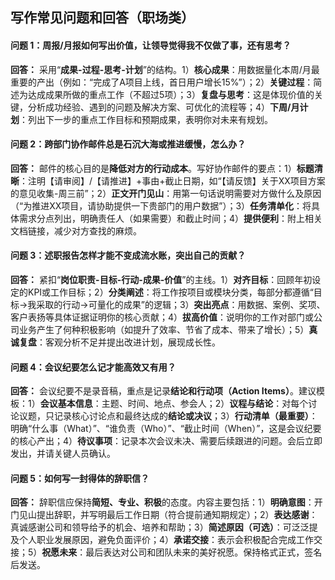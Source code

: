 ## 写作常见问题和回答（职场类）

#### 问题 1：周报/月报如何写出价值，让领导觉得我不仅做了事，还有思考？

**回答：** 采用“**成果-过程-思考-计划**”的结构。1）**核心成果**：用数据量化本周/月最重要的产出（例如：“完成了A项目上线，首日用户增长15%”）；2）**关键过程**：简述为达成成果所做的重点工作（不超过5项）；3）**复盘与思考**：这是体现价值的关键，分析成功经验、遇到的问题及解决方案、可优化的流程等；4）**下周/月计划**：列出下一步的重点工作目标和预期成果，表明你对未来有规划。

#### 问题 2：跨部门协作邮件总是石沉大海或推进缓慢，怎么办？

**回答：** 邮件的核心目的是**降低对方的行动成本**。写好协作邮件的要点：1）**标题清晰**：注明【请审阅】/【请推进】+事由+截止日期，如“【请反馈】关于XX项目方案的意见收集-周三前”；2）**正文开门见山**：用第一句话说明需要对方做什么及原因（“为推进XX项目，请协助提供一下贵部门的用户数据”）；3）**任务清单化**：将具体需求分点列出，明确责任人（如果需要）和截止时间；4）**提供便利**：附上相关文档链接，减少对方查找的麻烦。

#### 问题 3：述职报告怎样才能不变成流水账，突出自己的贡献？

**回答：** 紧扣“**岗位职责-目标-行动-成果-价值**”的主线。1）**对齐目标**：回顾年初设定的KPI或工作目标；2）**分类阐述**：将工作按项目或模块分类，每部分都遵循“目标->我采取的行动->可量化的成果”的逻辑；3）**突出亮点**：用数据、案例、奖项、客户表扬等具体证据证明你的核心贡献；4）**拔高价值**：说明你的工作对部门或公司业务产生了何种积极影响（如提升了效率、节省了成本、带来了增长）；5）**真诚复盘**：客观分析不足并提出改进计划，展现成长性。

#### 问题 4：会议纪要怎么记才能高效又有用？

**回答：** 会议纪要不是录音稿，重点是记录**结论和行动项（Action Items）**。建议模板：1）**会议基本信息**：主题、时间、地点、参会人；2）**议程与结论**：对每个讨论议题，只记录核心讨论点和最终达成的**结论或决议**；3）**行动清单（最重要）**：明确“什么事（What）”、“谁负责（Who）”、“截止时间（When）”，这是会议纪要的核心产出；4）**待议事项**：记录本次会议未决、需要后续跟进的问题。会后立即发出，并请关键人员确认。

#### 问题 5：如何写一封得体的辞职信？

**回答：** 辞职信应保持**简短、专业、积极**的态度。内容主要包括：1）**明确意图**：开门见山提出辞职，并写明最后工作日期（符合提前通知期规定）；2）**表达感谢**：真诚感谢公司和领导给予的机会、培养和帮助；3）**简述原因（可选）**：可泛泛提及个人职业发展原因，避免负面评价；4）**承诺交接**：表示会积极配合完成工作交接；5）**祝愿未来**：最后表达对公司和团队未来的美好祝愿。保持格式正式，签名后发送。

